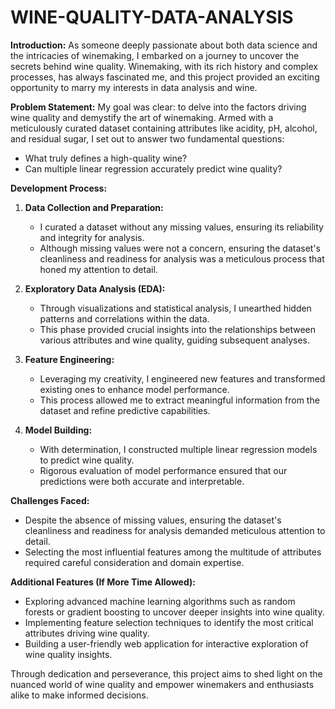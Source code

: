 # WINE-QUALITY-DATA-ANALYSIS

**Introduction:**
As someone deeply passionate about both data science and the intricacies of winemaking, I embarked on a journey to uncover the secrets behind wine quality. Winemaking, with its rich history and complex processes, has always fascinated me, and this project provided an exciting opportunity to marry my interests in data analysis and wine.

**Problem Statement:**
My goal was clear: to delve into the factors driving wine quality and demystify the art of winemaking. Armed with a meticulously curated dataset containing attributes like acidity, pH, alcohol, and residual sugar, I set out to answer two fundamental questions:
- What truly defines a high-quality wine?
- Can multiple linear regression accurately predict wine quality?

**Development Process:**

1. **Data Collection and Preparation:**
   - I curated a dataset without any missing values, ensuring its reliability and integrity for analysis.
   - Although missing values were not a concern, ensuring the dataset's cleanliness and readiness for analysis was a meticulous process that honed my attention to detail.

2. **Exploratory Data Analysis (EDA):**
   - Through visualizations and statistical analysis, I unearthed hidden patterns and correlations within the data.
   - This phase provided crucial insights into the relationships between various attributes and wine quality, guiding subsequent analyses.

3. **Feature Engineering:**
   - Leveraging my creativity, I engineered new features and transformed existing ones to enhance model performance.
   - This process allowed me to extract meaningful information from the dataset and refine predictive capabilities.

4. **Model Building:**
   - With determination, I constructed multiple linear regression models to predict wine quality.
   - Rigorous evaluation of model performance ensured that our predictions were both accurate and interpretable.

**Challenges Faced:**
- Despite the absence of missing values, ensuring the dataset's cleanliness and readiness for analysis demanded meticulous attention to detail.
- Selecting the most influential features among the multitude of attributes required careful consideration and domain expertise.

**Additional Features (If More Time Allowed):**
- Exploring advanced machine learning algorithms such as random forests or gradient boosting to uncover deeper insights into wine quality.
- Implementing feature selection techniques to identify the most critical attributes driving wine quality.
- Building a user-friendly web application for interactive exploration of wine quality insights.

Through dedication and perseverance, this project aims to shed light on the nuanced world of wine quality and empower winemakers and enthusiasts alike to make informed decisions.
